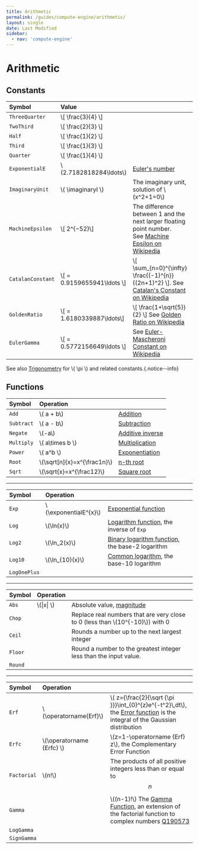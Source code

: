 ```yaml
---
title: Arithmetic
permalink: /guides/compute-engine/arithmetic/
layout: single
date: Last Modified
sidebar:
  - nav: 'compute-engine'
---
```


<script type='module'>
    import {  renderMathInDocument } 
      from '//unpkg.com/mathlive/dist/mathlive.min.mjs';
    renderMathInDocument({
      TeX: {
        delimiters: {
          inline: [ ['$', '$'], ['\\(', '\\)']],
          display: [['$$', '$$'],['\\[', '\\]']],
        },
      },
      asciiMath: null,
      processEnvironments : false,
      renderAccessibleContent: false,
    });
</script>

# Arithmetic

## Constants


<div class=symbols-table>

| Symbol | Value | |
| :--- | :--- | :--- |
| `ThreeQuarter`| \\[ \frac{3}{4} \\] | |
| `TwoThird`| \\[ \frac{2}{3} \\] | |
| `Half`| \\[ \frac{1}{2} \\] | |
| `Third`| \\[ \frac{1}{3} \\] | |
| `Quarter`| \\[ \frac{1}{4} \\] | |
| `ExponentialE` |  \\(2.7182818284\ldots\\) | [Euler's number](https://www.wikidata.org/wiki/Q82435) |
| `ImaginaryUnit` | \\( \imaginaryI \\) | The imaginary unit, solution of \\(x^2+1=0\\) |
| `MachineEpsilon` | \\[ 2^{−52}\\] | The difference between 1 and the next larger floating point number. <br>See [Machine Epsilon on Wikipedia](https://en.wikipedia.org/wiki/Machine_epsilon) |
| `CatalanConstant` | \\[ = 0.9159655941\ldots \\] | \\[ \sum_{n=0}^{\infty} \frac{(-1)^{n}}{(2n+1)^2} \\]. See [Catalan's Constant on Wikipedia](https://en.wikipedia.org/wiki/Catalan%27s_constant)| 
| `GoldenRatio` | \\[ = 1.6180339887\ldots\\] | \\[ \frac{1+\sqrt{5}}{2} \\] See [Golden Ratio on Wikipedia](https://en.wikipedia.org/wiki/Golden_ratio) |
| `EulerGamma` | \\[ = 0.5772156649\ldots \\]| See [Euler-Mascheroni Constant on Wikipedia](https://en.wikipedia.org/wiki/Euler%E2%80%93Mascheroni_constant) |
</div>

See also [Trigonometry](/guides/compute-engine/arithmetic/) for \\( \pi \\) and related constants.{.notice--info}

## Functions

<div class=symbols-table>

| Symbol | Operation | |
| :--- | :--- | :--- |
| `Add` | \\( a + b\\) | [Addition](https://www.wikidata.org/wiki/Q32043) |
| `Subtract` | \\( a - b\\) | [Subtraction](https://www.wikidata.org/wiki/Q32043)
| `Negate` | \\(-a\\) | [Additive inverse](https://www.wikidata.org/wiki/Q715358)|
| `Multiply` | \\( a\times b \\) | [Multiplication](https://www.wikidata.org/wiki/Q40276) |
| `Power` | \\( a^b \\) | [Exponentiation](https://www.wikidata.org/wiki/Q33456)
| `Root` | \\(\sqrt[n]{x}=x^{\frac1n}\\) | [n-th root](https://www.wikidata.org/wiki/Q601053) |
| `Sqrt` |  \\(\sqrt{x}=x^{\frac12}\\) | [Square root](https://www.wikidata.org/wiki/Q134237)|
</div>

---
<div class=symbols-table>

| Symbol | Operation | |
| :--- | :--- | :--- |
| `Exp` | \\(\exponentialE^{x}\\) |  [Exponential function](https://www.wikidata.org/wiki/Q168698) |
| `Log` | \\(\ln(x)\\) | [Logarithm function](https://www.wikidata.org/wiki/Q11197), the inverse of `Exp` |
| `Log2` | \\(\ln_2(x)\\) | [Binary logarithm function](https://www.wikidata.org/wiki/Q581168), the base-2 logarithm |
| `Log10` | \\(\ln_{10}(x)\\) | [Common logarithm](Q966582), the base-10 logarithm  |
| `LogOnePlus` | | |
</div>

---

<div class=symbols-table>

| Symbol | Operation | |
| :--- | :--- | :--- |
| `Abs` | \\(\|x\|  \\) | Absolute value, [magnitude](https://www.wikidata.org/wiki/Q3317982) |
| `Chop` |  | Replace real numbers that are very close to 0 (less than \\(10^{-10}\\)) with 0 |
| `Ceil` | | Rounds a number up to the next largest integer |
| `Floor` | | Round a number to the greatest integer less than the input value. |
| `Round` | | |

</div>

---
<div class=symbols-table>

| Symbol | Operation | |
| :--- | :--- | :--- |
| `Erf` | \\(\operatorname{Erf}\\) | \\( z={\frac{2}{\sqrt {\pi }}}\int_{0}^{z}e^{-t^2}\\,dt\\), the [Error function](https://en.wikipedia.org/wiki/Error_function) is the integral of the Gaussian distribution |
| `Erfc` | \\(\operatorname {Erfc} \\) | \\(z=1-\operatorname {Erf} z\\), the Complementary Error Function |
| `Factorial` | \\(n!\\) | The products of all positive integers less than or equal to $$n$$ |
| `Gamma` |  | \\((n-1)!\\) The [Gamma Function](https://en.wikipedia.org/wiki/Gamma_function), an extension of the factorial function to complex numbers [Q190573](https://www.wikidata.org/wiki/Q190573)|
| `LogGamma` | | |
| `SignGamma` | | |

</div>

